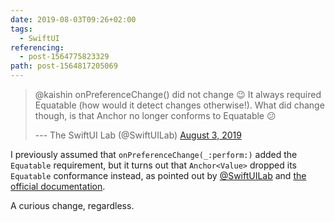 ```yaml
---
date: 2019-08-03T09:26+02:00
tags:
  - SwiftUI
referencing:
  - post-1564775823329
path: post-1564817205069
---
```


> @kaishin onPreferenceChange() did not change 😉 It always required Equatable (how would it detect changes otherwise!). What did change though, is that Anchor<Value> no longer conforms to Equatable 😕
>
> --- The SwiftUI Lab (@SwiftUILab) [August 3, 2019](https://twitter.com/SwiftUILab/status/1157508715735670784)

I previously assumed that `onPreferenceChange(_:perform:)` added the `Equatable` requirement, but it turns out that `Anchor<Value>` dropped its `Equatable` conformance instead, as pointed out by [@SwiftUILab] and [the official documentation][docs].

A curious change, regardless.

[docs]: https://developer.apple.com/documentation/swiftui/anchor?changes=latest_beta
[@SwiftUILab]: https://twitter.com/SwiftUILab/
